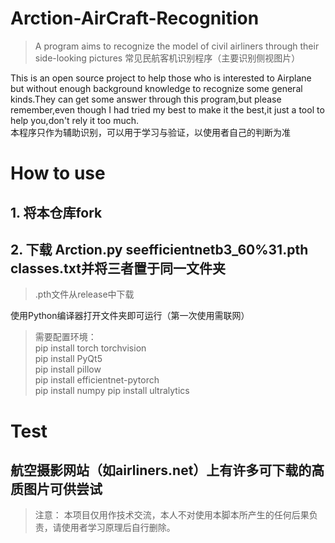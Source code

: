 # Arction-AirCraft-Recognition
> A program aims to recognize the model of civil airliners through their side-looking pictures
> 常见民航客机识别程序（主要识别侧视图片）    

This is an open source project to help those who is interested to Airplane but without enough background knowledge to recognize some general kinds.They can get some answer through this program,but please remember,even though I had tried my best to make it the best,it just a tool to help you,don't rely it too much.   
本程序只作为辅助识别，可以用于学习与验证，以使用者自己的判断为准

# How to use
## 1. 将本仓库fork  

## 2. 下载 Arction.py  seefficientnetb3_60%31.pth  classes.txt并将三者置于同一文件夹
> .pth文件从release中下载

使用Python编译器打开文件夹即可运行（第一次使用需联网）
> 需要配置环境：  
> pip install torch torchvision  
> pip install PyQt5  
> pip install pillow  
> pip install efficientnet-pytorch  
> pip install numpy
> pip install ultralytics    

# Test
## 航空摄影网站（如airliners.net）上有许多可下载的高质图片可供尝试
> 注意： 本项目仅用作技术交流，本人不对使用本脚本所产生的任何后果负责，请使用者学习原理后自行删除。 
